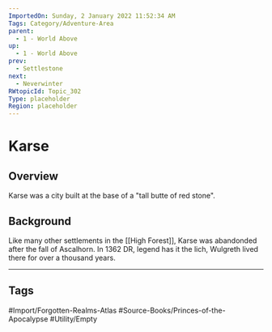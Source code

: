 ```yaml
---
ImportedOn: Sunday, 2 January 2022 11:52:34 AM
Tags: Category/Adventure-Area
parent:
  - 1 - World Above
up:
  - 1 - World Above
prev:
  - Settlestone
next:
  - Neverwinter
RWtopicId: Topic_302
Type: placeholder
Region: placeholder
---
```

# Karse
## Overview
Karse was a city built at the base of a "tall butte of red stone".

## Background
Like many other settlements in the [[High Forest]], Karse was abandonded after the fall of Ascalhorn. In 1362 DR, legend has it the lich, Wulgreth lived there for over a thousand years.


---
## Tags
#Import/Forgotten-Realms-Atlas #Source-Books/Princes-of-the-Apocalypse #Utility/Empty

